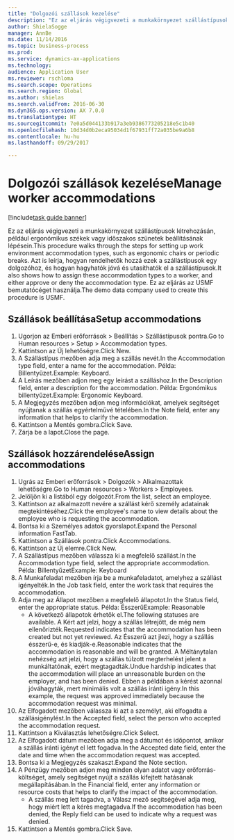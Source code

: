 ```yaml
--- 
title: "Dolgozói szállások kezelése"
description: "Ez az eljárás végigvezeti a munkakörnyezet szállástípusok létrehozásán, például ergonómikus székek vagy időszakos szünetek beállításának lépésein."
author: ShielaSogge
manager: AnnBe
ms.date: 11/14/2016
ms.topic: business-process
ms.prod: 
ms.service: dynamics-ax-applications
ms.technology: 
audience: Application User
ms.reviewer: rschloma
ms.search.scope: Operations
ms.search.region: Global
ms.author: shielas
ms.search.validFrom: 2016-06-30
ms.dyn365.ops.version: AX 7.0.0
ms.translationtype: HT
ms.sourcegitcommit: 7e0a5d044133b917a3eb9386773205218e5c1b40
ms.openlocfilehash: 10d34d0b2eca95034d1f67931ff72a035be9a6b8
ms.contentlocale: hu-hu
ms.lasthandoff: 09/29/2017

---
```

# <a name="manage-worker-accommodations"></a><span data-ttu-id="8c281-103">Dolgozói szállások kezelése</span><span class="sxs-lookup"><span data-stu-id="8c281-103">Manage worker accommodations</span></span>

[!include[task guide banner](../../../includes/task-guide-banner.md)]

<span data-ttu-id="8c281-104">Ez az eljárás végigvezeti a munkakörnyezet szállástípusok létrehozásán, például ergonómikus székek vagy időszakos szünetek beállításának lépésein.</span><span class="sxs-lookup"><span data-stu-id="8c281-104">This procedure walks through the steps for setting up work environment accommodation types, such as ergonomic chairs or periodic breaks.</span></span> <span data-ttu-id="8c281-105">Azt is leírja, hogyan rendelhetők hozzá ezek a szállástípusok egy dolgozóhoz, és hogyan hagyhatók jóvá és utasíthatók el a szállástípusok.</span><span class="sxs-lookup"><span data-stu-id="8c281-105">It also shows how to assign these accommodation types to a worker, and either approve or deny the accommodation type.</span></span> <span data-ttu-id="8c281-106">Ez az eljárás az USMF bemutatócéget használja.</span><span class="sxs-lookup"><span data-stu-id="8c281-106">The demo data company used to create this procedure is USMF.</span></span>


## <a name="setup-accommodations"></a><span data-ttu-id="8c281-107">Szállások beállítása</span><span class="sxs-lookup"><span data-stu-id="8c281-107">Setup accommodations</span></span>
1. <span data-ttu-id="8c281-108">Ugorjon az Emberi erőforrások > Beállítás > Szállástípusok pontra.</span><span class="sxs-lookup"><span data-stu-id="8c281-108">Go to Human resources > Setup > Accommodation types.</span></span>
2. <span data-ttu-id="8c281-109">Kattintson az Új lehetőségre.</span><span class="sxs-lookup"><span data-stu-id="8c281-109">Click New.</span></span>
3. <span data-ttu-id="8c281-110">A Szállástípus mezőben adja meg a szállás nevét.</span><span class="sxs-lookup"><span data-stu-id="8c281-110">In the Accommodation type field, enter a name for the accommodation.</span></span> <span data-ttu-id="8c281-111">Példa: Billentyűzet.</span><span class="sxs-lookup"><span data-stu-id="8c281-111">Example: Keyboard.</span></span>
4. <span data-ttu-id="8c281-112">A Leírás mezőben adjon meg egy leírást a szálláshoz.</span><span class="sxs-lookup"><span data-stu-id="8c281-112">In the Description field, enter a description for the accommodation.</span></span> <span data-ttu-id="8c281-113">Példa: Ergonómikus billentyűzet.</span><span class="sxs-lookup"><span data-stu-id="8c281-113">Example: Ergonomic Keyboard.</span></span>
5. <span data-ttu-id="8c281-114">A Megjegyzés mezőben adjon meg információkat, amelyek segítséget nyújtanak a szállás egyértelművé tételében.</span><span class="sxs-lookup"><span data-stu-id="8c281-114">In the Note field, enter any information that helps to clarify the accommodation.</span></span>
6. <span data-ttu-id="8c281-115">Kattintson a Mentés gombra.</span><span class="sxs-lookup"><span data-stu-id="8c281-115">Click Save.</span></span>
7. <span data-ttu-id="8c281-116">Zárja be a lapot.</span><span class="sxs-lookup"><span data-stu-id="8c281-116">Close the page.</span></span>

## <a name="assign-accommodations"></a><span data-ttu-id="8c281-117">Szállások hozzárendelése</span><span class="sxs-lookup"><span data-stu-id="8c281-117">Assign accommodations</span></span>
1. <span data-ttu-id="8c281-118">Ugrás az Emberi erőforrások > Dolgozók > Alkalmazottak lehetőségre.</span><span class="sxs-lookup"><span data-stu-id="8c281-118">Go to Human resources > Workers > Employees.</span></span>
2. <span data-ttu-id="8c281-119">Jelöljön ki a listából egy dolgozót.</span><span class="sxs-lookup"><span data-stu-id="8c281-119">From the list, select an employee.</span></span>
3. <span data-ttu-id="8c281-120">Kattintson az alkalmazott nevére a szállást kérő személy adatainak megtekintéséhez.</span><span class="sxs-lookup"><span data-stu-id="8c281-120">Click the employee's name to view details about the employee who is requesting the accommodation.</span></span>
4. <span data-ttu-id="8c281-121">Bontsa ki a Személyes adatok gyorslapot.</span><span class="sxs-lookup"><span data-stu-id="8c281-121">Expand the Personal information FastTab.</span></span>
5. <span data-ttu-id="8c281-122">Kattintson a Szállások pontra.</span><span class="sxs-lookup"><span data-stu-id="8c281-122">Click Accommodations.</span></span>
6. <span data-ttu-id="8c281-123">Kattintson az Új elemre.</span><span class="sxs-lookup"><span data-stu-id="8c281-123">Click New.</span></span>
7. <span data-ttu-id="8c281-124">A Szállástípus mezőben válassza ki a megfelelő szállást.</span><span class="sxs-lookup"><span data-stu-id="8c281-124">In the Accommodation type field, select the appropriate accommodation.</span></span> <span data-ttu-id="8c281-125">Példa: Billentyűzet</span><span class="sxs-lookup"><span data-stu-id="8c281-125">Example: Keyboard</span></span>
8. <span data-ttu-id="8c281-126">A Munkafeladat mezőben írja be a munkafeladatot, amelyhez a szállást igényelték.</span><span class="sxs-lookup"><span data-stu-id="8c281-126">In the Job task field, enter the work task that requires the accommodation.</span></span>
9. <span data-ttu-id="8c281-127">Adja meg az Állapot mezőben a megfelelő állapotot.</span><span class="sxs-lookup"><span data-stu-id="8c281-127">In the Status field, enter the appropriate status.</span></span> <span data-ttu-id="8c281-128">Példa: Ésszerű</span><span class="sxs-lookup"><span data-stu-id="8c281-128">Example: Reasonable</span></span>
    * <span data-ttu-id="8c281-129">A következő állapotok érhetők el.</span><span class="sxs-lookup"><span data-stu-id="8c281-129">The following statuses are available.</span></span> <span data-ttu-id="8c281-130">A Kért azt jelzi, hogy a szállás létrejött, de még nem ellenőrizték.</span><span class="sxs-lookup"><span data-stu-id="8c281-130">Requested indicates that the accommodation has been created but not yet reviewed.</span></span> <span data-ttu-id="8c281-131">Az Ésszerű azt jlezi, hogy a szállás ésszerű-e, és kiadják-e.</span><span class="sxs-lookup"><span data-stu-id="8c281-131">Reasonable indicates that the accommodation is reasonable and will be granted.</span></span> <span data-ttu-id="8c281-132">A Méltánytalan nehézség azt jelzi, hogy a szállás túlzott megterhelést jelent a munkáltatónak, ezért megtagadták.</span><span class="sxs-lookup"><span data-stu-id="8c281-132">Undue hardship indicates that the accommodation will place an unreasonable burden on the employer, and has been denied.</span></span> <span data-ttu-id="8c281-133">Ebben a példában a kérést azonnal jóváhagyták, mert minimális volt a szállás iránti igény.</span><span class="sxs-lookup"><span data-stu-id="8c281-133">In this example, the request was approved immediately because the accommodation request was minimal.</span></span>  
10. <span data-ttu-id="8c281-134">Az Elfogadott mezőben válassza ki azt a személyt, aki elfogadta a szállásigénylést.</span><span class="sxs-lookup"><span data-stu-id="8c281-134">In the Accepted field, select the person who accepted the accommodation request.</span></span>
11. <span data-ttu-id="8c281-135">Kattintson a Kiválasztás lehetőségre.</span><span class="sxs-lookup"><span data-stu-id="8c281-135">Click Select.</span></span>
12. <span data-ttu-id="8c281-136">Az Elfogadott dátum mezőben adja meg a dátumot és időpontot, amikor a szállás iránti igényt el lett fogadva.</span><span class="sxs-lookup"><span data-stu-id="8c281-136">In the Accepted date field, enter the date and time when the accommodation request was accepted.</span></span>
13. <span data-ttu-id="8c281-137">Bontsa ki a Megjegyzés szakaszt.</span><span class="sxs-lookup"><span data-stu-id="8c281-137">Expand the Note section.</span></span>
14. <span data-ttu-id="8c281-138">A Pénzügy mezőben adjon meg minden olyan adatot vagy erőforrás-költséget, amely segítséget nyújt a szállás kifejtett hatásának megállapításában.</span><span class="sxs-lookup"><span data-stu-id="8c281-138">In the Financial field, enter any information or resource costs that helps to clarify the impact of the accommodation.</span></span>
    * <span data-ttu-id="8c281-139">A szállás meg lett tagadva, a Válasz mező segítségével adja meg, hogy miért lett a kérés megtagadva.</span><span class="sxs-lookup"><span data-stu-id="8c281-139">If the accommodation has been denied, the Reply field can be used to indicate why a request was denied.</span></span>  
15. <span data-ttu-id="8c281-140">Kattintson a Mentés gombra.</span><span class="sxs-lookup"><span data-stu-id="8c281-140">Click Save.</span></span>


